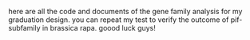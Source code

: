 here are all the code and documents of the gene family analysis for my graduation design. you can repeat my test to verify the outcome of pif-subfamily in brassica rapa.
goood luck guys!
